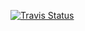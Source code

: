 [![Travis Status][travis-img]][travis-url]

[travis-img]: https://travis-ci.com/tkf/julia-sysimage-recipes.svg?branch=rebugger/master
[travis-url]: https://travis-ci.com/tkf/julia-sysimage-recipes
